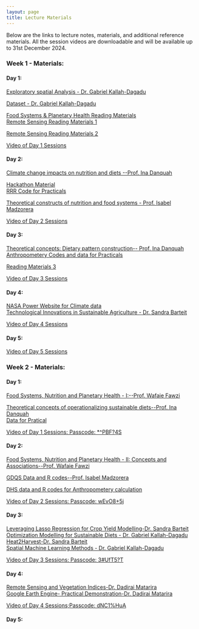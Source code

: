 ```yaml
---
layout: page
title: Lecture Materials
---
```


Below are the links to lecture notes, materials, and additional reference materials. All the session videos are downloadable and will be available up to 31st December 2024.


<h3> Week 1 - Materials:</h3>
<h4> Day 1:</h4>
<a href="https://climatecourseukzn.github.io/PDFLectures/Day1w1.zip" download> Exploratory spatial Analysis - Dr. Gabriel Kallah-Dagadu</a> <br>

<a href="https://climatecourseukzn.github.io/PDFLectures/bee1sub.csv" download> Dataset - Dr. Gabriel Kallah-Dagadu </a> <br>  

<a href="https://climatecourseukzn.github.io/PDFLectures/Literature_DSI2024.zip" download> Food Systems & Planetary Health Reading Materials </a> <br> 
<a href="https://climatecourseukzn.github.io/PDFLectures/Sensors and Platforms.pptx" download> Remote Sensing Reading Materials 1 </a> <br> 

<a href="https://climatecourseukzn.github.io/PDFLectures/Resolutions in remote sensing.ppt" download> Remote Sensing Reading Materials 2 </a> <br> 

<a href="https://harvard.zoom.us/rec/share/LirE6LaXB7m_jD9L6Fcl2xom4Z3GNv40mT3vY7oRQJPiWeyOYmIrQPLrfiv5bUjw.pN0EmpJ13vN0KKsS" download > Video of Day 1 Sessions </a> <br> 


<h4> Day 2: </h4>

<a href="https://climatecourseukzn.github.io/PDFLectures/DSI_Course2024_Danquah.pdf" download> Climate change impacts on nutrition and diets --Prof. Ina Danquah</a> <br> 

 <a href="https://climatecourseukzn.github.io/PDFLectures/Hackathon_DesignAdaptationPackage-Ina.pptx" download> Hackathon Material</a> <br> 
<a href="https://climatecourseukzn.github.io/PDFLectures/RRR_code.zip" download> RRR Code for Practicals </a> <br> 

<a href="https://climatecourseukzn.github.io/PDFLectures/DSI Course Climate Change, Food SystemsIM.pptx" download> Theoretical constructs of nutrition and food systems - Prof. Isabel Madzorera</a> <br>

<!-- <a href="https://ccfscourseukzn.github.io/PDFLectures/Sensors and Platforms.pptx" download> Sensors and Platforms--Dr. Trylee Matongera and Dr. Mthembeni Mngadi </a> <br> -->

<!-- <a href="https://ccfscourseukzn.github.io/PDFLectures/Resolutions in remote sensing.ppt" download> Resolutions in Remote Sensing--Dr. Mthembeni Mngadi</a> <br> -->

<a href="https://harvard.zoom.us/rec/share/LirE6LaXB7m_jD9L6Fcl2xom4Z3GNv40mT3vY7oRQJPiWeyOYmIrQPLrfiv5bUjw.pN0EmpJ13vN0KKsS" download> Video of Day 2 Sessions</a> <br> 

<h4> Day 3:</h4>
 <a href="https://climatecourseukzn.github.io/PDFLectures/DSI_Course2024_Danquah2.pdf" download> Theoretical concepts: Dietary pattern construction-- Prof. Ina Danquah </a> <br> 
<a href="https://climatecourseukzn.github.io/PDFLectures/Anthropometery_code.zip" download> Anthropometery Codes and data for Practicals </a> <br> 

 <a href="https://climatecourseukzn.github.io/PDFLectures/Readings2.zip" download> Reading Materials 3</a> <br> 

<a href="https://harvard.zoom.us/rec/share/rQE6nrp0YHNNWrtKGa5UgOPbyqxBwdHCp3-SxAPhixxMl_iP81iXVL49rdszql6D.7lTCLMT4nwtREaJu" download> Video of Day 3 Sessions</a> <br> 

<!-- <a href="https://ccfscourseukzn.github.io/PDFLectures/Image pre-processing.ppt" download> Satellite Image Pre-processing--Dr. Mthembeni Mngadi</a> <br> -->

<!-- <a href="https://ccfscourseukzn.github.io/PDFLectures/Unsupervised Image Classification.pptx" download> Unspervised Image Classification --Dr. Mthembeni Mngadi</a> <br> -->

<!--<a href="https://ccfscourseukzn.github.io/PDFLectures/Supervise Classification.ppt" download> Supervise Image Classification--Dr. Mthembeni Mngadi</a> <br> -->

<!-- <a href="https://ccfscourseukzn.github.io/PDFLectures/Accuracy Assessment.pptx" download> Assessment Accuracy--Dr. Mthembeni Mngadi</a> <br> -->


<h4> Day 4:</h4>
<a href="https://power.larc.nasa.gov/data-access-viewer/" > NASA Power Website for Climate data </a> <br>
<a href="https://climatecourseukzn.github.io/PDFLectures/Sandra_Materials_all.zip" download > Technological Innovations in Sustainable Agriculture - Dr. Sandra Barteit</a> <br> 

<a href="https://harvard.zoom.us/rec/share/k6bjcGKrPRADycSdaL-ujix334n2BmkmtSJ-0KdtNxamg8IMYoh642e5Uck-M_QA.yIb7bkJgilGFvTWe" download> Video of Day 4 Sessions </a> <br>
<!-- <a href="https://ccfscourseukzn.github.io/PDFLectures/Nutritional status_Isabel.pptx" download> Introduction to Concepts and Indicators--Dr. Isabel Madzorera </a> <br>
https://power.larc.nasa.gov/data-access-viewer/
<a href="https://ccfscourseukzn.github.io/PDFLectures/Sabri presentation.pptx" download> Introduction to Concepts and Indicators--Dr. Sabri Bromage</a> <br> -->


<h4> Day 5:</h4>
<a href="https://harvard.zoom.us/rec/share/9yLL7sQjKV1jj4mKDzzmKvEhrZTJiq5c4ArKWFy6BLygTkA9ewJEn7u5ZxHs1dl8.ED6I41bytjWlI3X2" download> Video of Day 5 Sessions</a> <br> 

<h3> Week 2 - Materials:</h3>
<h4> Day 1:</h4>
 <a href="https://climatecourseukzn.github.io/PDFLectures/DSI_Durban_July2024_I_FINAL.pdf" download> Food Systems, Nutrition and Planetary Health - I:--Prof. Wafaie Fawzi </a> <br>

<a href="https://climatecourseukzn.github.io/PDFLectures/DSI_Course2024_Danquah_29.07.2024.pdf" download> Theoretical concepts of operationalizing sustainable diets--Prof. Ina Danquah</a> <br>
<a href="https://climatecourseukzn.github.io/PDFLectures/Data_DSI_2024.zip" download> Data for Pratical</a> <br> 

<a href="https://zoom.us/rec/component-page?action=viewdetailpage&sharelevel=meeting&useWhichPasswd=meeting&clusterId=aw1&componentName=need-password&meetingId=gjW4WmAYTcw-3uHT_WJWwx8_uLdMn1laT7PAy7FmUVJGn9tin-HXXt2cQMUL0FQ.XvsJ1mq3BbH61Itc&originRequestUrl=https%3A%2F%2Fzoom.us%2Frec%2Fshare%2FR81wG_xydyFzy1Wmjg3Su-ztfbOqEjYrsJNIcD0weuEbJn77eIWjDg6pFdrlGMY.B6zfdAt3ZS6LKSUF%3Fiet%3DBUZLoNewGixVs2_rzmLJiKyVHPaHyj8EAOyqKlyIRc4.AG.CekigSHvEMF4oYdsfjV2mRhsNTMNfuFkN0geHkCuNhZYZsd_zoRnlus_GfiSOvvcfV2mV9L6Bvgj4djYkrWXxNE_NvesbIagv0HKXEO0BvdIrx6E_K1LqkMb7Qg5Atw.jxu4R_XQQNrWL5zI1JP_Gg.EUqiZXbgirOlHQD9" download> Video of Day 1 Sessions: Passcode: *^PBF?4S </a> <br> 


<h4> Day 2:</h4>
<a href="https://climatecourseukzn.github.io/PDFLectures/DSI_Durban_July2024_II_Concepts and Associations.pdf" download> Food Systems, Nutrition and Planetary Health - II: Concepts and Associations--Prof. Wafaie Fawzi </a> <br>

<a href="https://climatecourseukzn.github.io/PDFLectures/GDQS Data.zip" download> GDQS Data and R codes--Prof. Isabel Madzorera </a> <br>

<a href="https://climatecourseukzn.github.io/PDFLectures/Data.materials.zip" download> DHS data and R codes for Anthropometery calculation </a> <br>


<!-- <a href="https://ccfscourseukzn.github.io/PDFLectures/Overview_PotentialDietQualityIndicators_14.12.2022_revised.docx" download> Overview Potential Diet Quality Indicators--Prof. Ina Danquah</a> <br>

<a href="https://ccfscourseukzn.github.io/PDFLectures/DSI_Durban_July2023_Mitigation_for_share.pdf" download> Derive solutions for climate change mitigation--Prof. Ina Danquah</a> <br>

<a href="https://ccfscourseukzn.github.io/PDFLectures/Burlingame_Dernini_FAO_2010.pdf" download> Literature-Prof. Ina Danquah</a> <br>

<a href="https://ccfscourseukzn.github.io/PDFLectures/Schulze_BJN_2006.pdf" download> Literature-Prof. Ina Danquah</a> <br>

<a href="https://ccfscourseukzn.github.io/PDFLectures/Seconda_BJN_2019.pdf" download> Literature-Prof. Ina Danquah</a> <br>

<a href="https://ccfscourseukzn.github.io/PDFLectures/Fanzo_AdvNutr_2014.pdf" download> Literature-Prof. Ina Danquah</a> <br>

<a href="https://ccfscourseukzn.github.io/PDFLectures/vanDoreen_FrontNutr_2018.pdf" download> Literature-Prof. Ina Danquah</a> <br>

<a href="https://ccfscourseukzn.github.io/PDFLectures/Willett_Lancet_2019.pdf" download> Literature-Prof. Ina Danquah</a> <br> -->

<a href="https://zoom.us/rec/component-page?action=viewdetailpage&sharelevel=meeting&useWhichPasswd=meeting&clusterId=aw1&componentName=need-password&meetingId=pfygLVQlUy6hrEOaK3hpaMhmoQY8alovQPMlva1Q-myyTv4g9FamGDaCKPS-7gZx.7r0sNZIOpNEE0_Uq&originRequestUrl=https%3A%2F%2Fzoom.us%2Frec%2Fshare%2FFii91lqcMwsYekQMH8QClMUOSUTW3K8YbZw7XFm23MrW_Ei5SozOwbm4cz5rvCqw.ePMJNTq8DigInuCS%3Fiet%3DCd15Nu1qZ98TUGxsYloZ3s8PqavH5ySmwODEfFsQg7U.AG.iYY21x-7q1JwnubrZnH5g4kM_yzXH1NX-Vc2uLFT601aFeS1zjZSy5z1SrMt8Xufvl-uobOS_n_RGC81yvGfHnm_0BtzjM9ryzFhRo8xXoKrMKCdk3e0Px4Feix83co.08vrS8NQhblRWy2ZUkFsgg.35AkT-Unbg38GYtD" download> Video of Day 2 Sessions: Passcode: wEvO8+5j </a> <br> 

<h4> Day 3:</h4>
<a href="https://climatecourseukzn.github.io/PDFLectures/Crop_Modelling.pdf" download> Leveraging Lasso Regression for Crop Yield Modelling-Dr. Sandra Barteit</a> <br>
<a href="https://climatecourseukzn.github.io/PDFLectures/Optimization_modelling.pdf" download> Optimization Modelling for Sustainable Diets - Dr. Gabriel Kallah-Dagadu </a> <br>  
<a href="https://climatecourseukzn.github.io/PDFLectures/Heat2Harvest-Sandra.pdf" download> Heat2Harvest-Dr. Sandra Barteit</a> <br>
<a href="https://climatecourseukzn.github.io/PDFLectures/spatial_ml.Rmd" download> Spatial Machine Learning Methods - Dr. Gabriel Kallah-Dagadu </a> <br> 

<!--<a href="https://ccfscourseukzn.github.io/PDFLectures/Practical 2 Manual.pdf" download> Practical 2 Manual-Dr. Trylee Matongera and Dr. Mthembeni Mngadi </a> <br>
<a href="https://drive.google.com/drive/folders/1FyWbL_DrdCI1pgmGdXSOS9NQpuExtABE" download> Practical Materials-Dr. Trylee Matongera and Dr. Mthembeni Mngadi </a> <br>-->

<a href="https://zoom.us/rec/component-page?action=viewdetailpage&sharelevel=meeting&useWhichPasswd=meeting&clusterId=aw1&componentName=need-password&meetingId=6wFn_DPIgBcDfcE7TH_AFpdcsHZm0m_QkGKYW-_Ex6SwQeaUIzystkwod8XhGfOf.0a4lgeaD3PCzS1ox&originRequestUrl=https%3A%2F%2Fzoom.us%2Frec%2Fshare%2Fveku0kW3TVBiRuIQAP8A7UNm4osYC2_LfkYeAhuBOT8mTiTY65VYXHUfv7amtFG-.Y3a7Qm9uNSC4R_rQ%3Fiet%3DFwV3sJjJ5I9MFv4fRBG_q33KDCdA1TfEFvpuX2JRrSs.AG.bwYeWWGMuBCNpmWBXb4gVc5Tk7xO9X3fPxBK6WHE_axxSWk0ye77JljBUaWuyxZmuw8rSxqI11VLaTYCmEtfu-ZDJjzH1LT6UQCzpqk03DrdQdrtHtUTZD-YX6iTSXg.bGbvTG8LKTN5S72QthkxxA.p36YrLMzgfiCg8Yw" download> Video of Day 3 Sessions: Passcode: 3#UfT5?T </a> <br> 

<h4> Day 4:</h4>
<a href="https://climatecourseukzn.github.io/PDFLectures/Remote sensing _Vegetation indices.pdf" download> Remote Sensing and Vegetation Indices-Dr. Dadirai Matarira</a> <br>
<a href="https://code.earthengine.google.com/9b270b88883ecf387f9cd888c73f220f" > Google Earth Engine- Practical Demonstration-Dr. Dadirai Matarira</a> <br>

<a href="https://zoom.us/rec/play/r7NIhbZjSUUApsEO3rqNFx9Sw2Sgq7oUBVU78KDgrqKw-wc1prTjYV5wm9CoAjOTyhQo5D6g8myHJpkM.E7yUrACfUc_GJg-u?canPlayFromShare=true&from=share_recording_detail&continueMode=true&iet=ivUqpH8d1R0Sok2agsHsHXt3l9mnAS1Rm12OhiJmOwA.AG.9sUDhW0sms-Ec7OKCaQfM9rf6M4dx7tv3YS_Bm0YOaRzAAlT17zWrMmWNeF5TM9AkeW-BAiiiWk_Xx-dfECI_YGgKJIR_ASbcdIJ0aRQ5k4IRYmrSvhsIdYOBo_nzOY.avu52BakFpCHQ5Ty0ur1vg.SPkusaSLvAjE7FpO&componentName=rec-play&originRequestUrl=https%3A%2F%2Fzoom.us%2Frec%2Fshare%2FmOEnK2GgGwT8ROpntlYJTnuSiME7AoS7KgawVMBTJpcQzOIlj9w-N8bTKg6lCOWh.wgLdBKwuA4tLbBNi%3Fiet%3DivUqpH8d1R0Sok2agsHsHXt3l9mnAS1Rm12OhiJmOwA.AG.9sUDhW0sms-Ec7OKCaQfM9rf6M4dx7tv3YS_Bm0YOaRzAAlT17zWrMmWNeF5TM9AkeW-BAiiiWk_Xx-dfECI_YGgKJIR_ASbcdIJ0aRQ5k4IRYmrSvhsIdYOBo_nzOY.avu52BakFpCHQ5Ty0ur1vg.SPkusaSLvAjE7FpO" download> Video of Day 4 Sessions;Passcode: dNC1%HuA </a> <br> 

<h4> Day 5:</h4>
<!--<a href="https://ccfscourseukzn.github.io/PDFLectures/Supervised Classification (1).docx" download> Practical 3 Manual-Dr. Trylee Matongera and Dr. Mthembeni Mngadi </a> <br> -->


